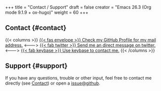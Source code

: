 +++
title = "Contact / Support"
draft = false
creator = "Emacs 26.3 (Org mode 9.1.9 + ox-hugo)"
weight = 60
+++

## Contact {#contact}

{{< columns >}}
[{{< fas envelope >}} Check my GitHub Profile for my mail address.](https://github.com/j-keck)
<--->
[{{< fab twitter >}} Send me an direct message on twitter.](https://twitter.com/jhyphenkeck)
<--->
[{{< fab keybase >}} Use keybase to contact me.](https://keybase.io/jkeck)
{{< /columns >}}


## Support {#support}

If you have any questions, trouble or other input, feel free to contact
me directly (see [Contact](/docs/contact-support#contact)) or open a [issue@github](https://github.com/j-keck/zfs-snap-diff/issues/new).
